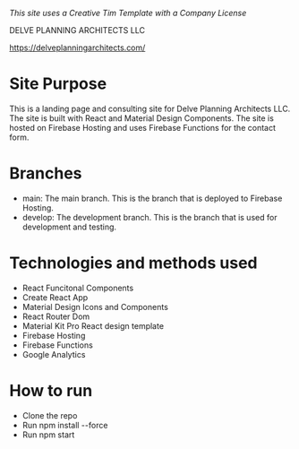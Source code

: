 *This site uses a Creative Tim Template with a Company License*

DELVE PLANNING ARCHITECTS LLC

https://delveplanningarchitects.com/

# Site Purpose

This is a landing page and consulting site for Delve Planning Architects LLC. The site is built with React and Material Design Components. The site is hosted on Firebase Hosting and uses Firebase Functions for the contact form.

# Branches

- main: The main branch. This is the branch that is deployed to Firebase Hosting.
- develop: The development branch. This is the branch that is used for development and testing.

# Technologies and methods used

- React Funcitonal Components
- Create React App
- Material Design Icons and Components
- React Router Dom
- Material Kit Pro React design template
- Firebase Hosting
- Firebase Functions
- Google Analytics

# How to run

- Clone the repo
- Run npm install --force
- Run npm start
